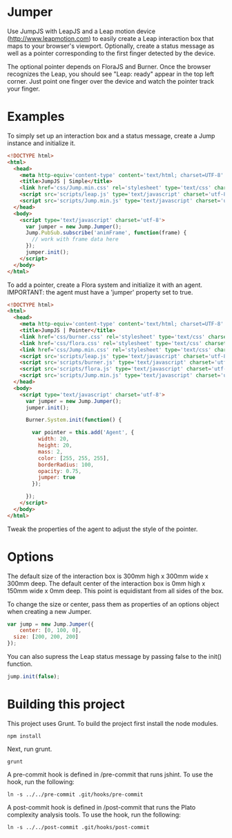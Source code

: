 Jumper
======

Use JumpJS with LeapJS and a Leap motion device (http://www.leapmotion.com) to easily create a Leap interaction box that maps to your browser's viewport. Optionally, create a status message as well as a pointer corresponding to the first finger detected by the device.

The optional pointer depends on FloraJS and Burner. Once the browser recognizes the Leap, you should see "Leap: ready" appear in the top left corner. Just point one finger over the device and watch the pointer track your finger.

Examples
======

To simply set up an interaction box and a status message, create a Jump instance and initialize it.

```html
<!DOCTYPE html>
<html>
  <head>
    <meta http-equiv='content-type' content='text/html; charset=UTF-8' />
    <title>JumpJS | Simple</title>
    <link href='css/Jump.min.css' rel='stylesheet' type='text/css' charset='utf-8' />
    <script src='scripts/leap.js' type='text/javascript' charset='utf-8'></script>
    <script src='scripts/Jump.min.js' type='text/javascript' charset='utf-8'></script>
  </head>
  <body>
    <script type='text/javascript' charset='utf-8'>
      var jumper = new Jump.Jumper();
      Jump.PubSub.subscribe('animFrame', function(frame) {
        // work with frame data here
      });
      jumper.init();     
    </script>
  </body>
</html>
```

To add a pointer, create a Flora system and initialize it with an agent. IMPORTANT: the agent must have a 'jumper' property set to true.

```html
<!DOCTYPE html>
<html>
  <head>
    <meta http-equiv='content-type' content='text/html; charset=UTF-8' />
    <title>JumpJS | Pointer</title>
    <link href='css/burner.css' rel='stylesheet' type='text/css' charset='utf-8' />
    <link href='css/flora.css' rel='stylesheet' type='text/css' charset='utf-8' />
    <link href='css/Jump.min.css' rel='stylesheet' type='text/css' charset='utf-8' />
    <script src='scripts/leap.js' type='text/javascript' charset='utf-8'></script>
    <script src='scripts/burner.js' type='text/javascript' charset='utf-8'></script>
    <script src='scripts/flora.js' type='text/javascript' charset='utf-8'></script>
    <script src='scripts/Jump.min.js' type='text/javascript' charset='utf-8'></script>
  </head>
  <body>
    <script type='text/javascript' charset='utf-8'>
      var jumper = new Jump.Jumper();
      jumper.init();

      Burner.System.init(function() {

        var pointer = this.add('Agent', {
          width: 20,
          height: 20,
          mass: 2,
          color: [255, 255, 255],
          borderRadius: 100,
          opacity: 0.75,
          jumper: true
        });

      });      
    </script>
  </body>
</html>
```

Tweak the properties of the agent to adjust the style of the pointer.

Options
======

The default size of the interaction box is 300mm high x 300mm wide x 300mm deep. The default center of the interaction box is 0mm high x 150mm wide x 0mm deep. This point is equidistant from all sides of the box.

To change the size or center, pass them as properties of an options object when creating a new Jumper.

```javascript
var jump = new Jump.Jumper({
	center: [0, 100, 0],
  size: [200, 200, 200]
}); 
```

You can also supress the Leap status message by passing false to the init() function.

```javascript
jump.init(false);
```

Building this project
======

This project uses Grunt. To build the project first install the node modules.

```
npm install
```

Next, run grunt.

```
grunt
```

A pre-commit hook is defined in /pre-commit that runs jshint. To use the hook, run the following:

```
ln -s ../../pre-commit .git/hooks/pre-commit
```

A post-commit hook is defined in /post-commit that runs the Plato complexity analysis tools. To use the hook, run the following:

```
ln -s ../../post-commit .git/hooks/post-commit
```
